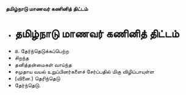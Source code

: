 **தமிழ்நாடு மாணவர் கணினித் திட்டம்**
- # தமிழ்நாடு மாணவர் கணினித் திட்டம்
- a. தேர்ந்தெடுக்கப்பெற்ற
- சிறந்த
- தனித்தன்மைகள் வாய்ந்த
- சமுதாய வயல் உறுப்பினர்களைச் சேர்ப்பதில் மிகு விழிப்பாயுள்ள
- (வினை.) தெரிந்தெடு
- தேர்ந்தெடு.

